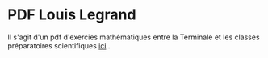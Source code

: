 # PDF Louis Legrand
Il s'agit d'un pdf d'exercies mathématiques 
entre la Terminale et 
les classes préparatoires scientifiques
[ici](https://www.louislegrand.fr/wp-content/uploads/2022/01/EXOS-TERMINALE3-3-AVECDESSIN.pdf)
.